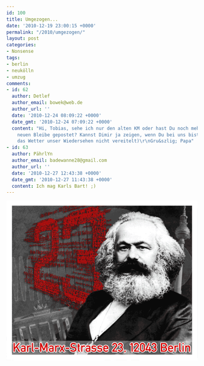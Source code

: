 ```yaml
---
id: 100
title: Umgezogen...
date: '2010-12-19 23:00:15 +0000'
permalink: "/2010/umgezogen/"
layout: post
categories:
- Nonsense
tags:
- berlin
- neukölln
- umzug
comments:
- id: 62
  author: Detlef
  author_email: bowek@web.de
  author_url: ''
  date: '2010-12-24 08:09:22 +0000'
  date_gmt: '2010-12-24 07:09:22 +0000'
  content: "Hi, Tobias, sehe ich nur den alten KM oder hast Du noch mehr Fotos Deiner
    neuen Bleibe gepostet? Kannst Dimir ja zeigen, wenn Du bei uns bist (falls uns
    das Wetter unser Wiedersehen nicht vereitelt)\r\nGru&szlig; Papa"
- id: 63
  author: PährlYn
  author_email: badewanne28@gmail.com
  author_url: ''
  date: '2010-12-27 12:43:38 +0000'
  date_gmt: '2010-12-27 11:43:38 +0000'
  content: Ich mag Karls Bart! ;)
---
```

[![](/files/2010/12/tobi-in-b.gif "tobi-in-b")](/files/2010/12/tobi-in-b.gif)